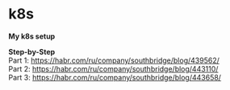 # k8s
<b>My k8s setup</b>


<b>Step-by-Step</b> <br>
Part 1: https://habr.com/ru/company/southbridge/blog/439562/ <br>
Part 2: https://habr.com/ru/company/southbridge/blog/443110/ <br>
Part 3: https://habr.com/ru/company/southbridge/blog/443658/ <br>
